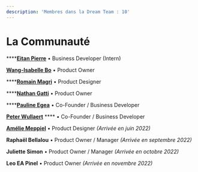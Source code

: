 ```yaml
---
description: 'Membres dans la Dream Team : 10'
---
```


# La Communauté

****[**Eitan Pierre**](https://www.linkedin.com/in/eitan-pierre-b6a51222b/) • Business Developer (Intern)

[**Wang-Isabelle Bo**](https://www.linkedin.com/in/bowangisabelle/) • Product Owner

****[**Romain Magri**](https://www.linkedin.com/in/magriromain/) • Product Designer

****[**Nathan Gatti**](https://www.linkedin.com/in/nathan-gatti/) • Product Owner

****[**Pauline Egea**](https://www.linkedin.com/in/pauline-egea-b9786813/) • Co-Founder / Business Developer&#x20;

[**Peter Wullaert**](https://www.linkedin.com/in/peter-wullaert-b9895488/) **** • Co-Founder / Business Developer&#x20;

[**Amélie Meppiel**](https://www.linkedin.com/in/ameliemeppiel/) • Product Designer _(Arrivée en juin 2022)_

**Raphaël Bellalou** • Product Owner / Manager _(Arrivée en septembre 2022)_

**Juliette Simon** • Product Owner / Manager _(Arrivée en octobre 2022)_

**Leo EA Pinel** • Product Owner _(Arrivée en novembre 2022)_
